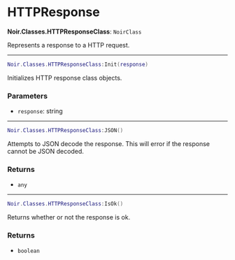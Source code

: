 # HTTPResponse

**Noir.Classes.HTTPResponseClass**: `NoirClass`

Represents a response to a HTTP request.

---

```lua
Noir.Classes.HTTPResponseClass:Init(response)
```
Initializes HTTP response class objects.

### Parameters
- `response`: string

---

```lua
Noir.Classes.HTTPResponseClass:JSON()
```
Attempts to JSON decode the response. This will error if the response cannot be JSON decoded.

### Returns
- `any`

---

```lua
Noir.Classes.HTTPResponseClass:IsOk()
```
Returns whether or not the response is ok.

### Returns
- `boolean`